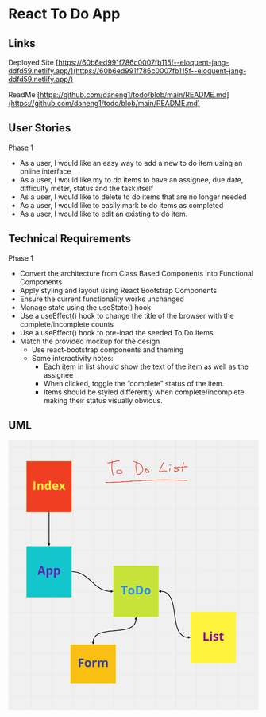 # React To Do App

## Links

Deployed Site
[https://60b6ed991f786c0007fb115f--eloquent-jang-ddfd59.netlify.app/](https://60b6ed991f786c0007fb115f--eloquent-jang-ddfd59.netlify.app/)

ReadMe
[https://github.com/daneng1/todo/blob/main/README.md](https://github.com/daneng1/todo/blob/main/README.md)

## User Stories

Phase 1

- As a user, I would like an easy way to add a new to do item using an online interface
- As a user, I would like my to do items to have an assignee, due date, difficulty meter, status and the task itself
- As a user, I would like to delete to do items that are no longer needed
- As a user, I would like to easily mark to do items as completed
- As a user, I would like to edit an existing to do item.

## Technical Requirements

Phase 1

- Convert the architecture from Class Based Components into Functional Components
- Apply styling and layout using React Bootstrap Components
- Ensure the current functionality works unchanged
- Manage state using the useState() hook
- Use a useEffect() hook to change the title of the browser with the complete/incomplete counts
- Use a useEffect() hook to pre-load the seeded To Do Items
- Match the provided mockup for the design
  - Use react-bootstrap components and theming
  - Some interactivity notes:
    - Each item in list should show the text of the item as well as the assignee
    - When clicked, toggle the “complete” status of the item.
    - Items should be styled differently when complete/incomplete making their status visually obvious.

## UML

![UML](./todo.png)
